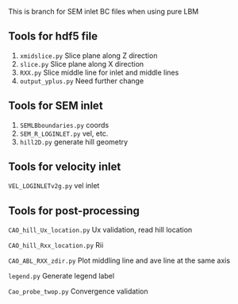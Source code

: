 This is branch for SEM inlet BC files when using pure LBM
## Tools for hdf5 file
1. `xmidslice.py` Slice plane along Z direction
2. `slice.py` Slice plane along X direction
3. `RXX.py` Slice middle line for inlet and middle lines
4. `output_yplus.py` Need further change
## Tools for SEM inlet
1. `SEMLBboundaries.py` coords
2. `SEM_R_LOGINLET.py`  vel, etc.
3. `hill2D.py` generate hill geometry

## Tools for velocity inlet
`VEL_LOGINLETv2g.py` vel inlet

## Tools for post-processing
`CAO_hill_Ux_location.py` Ux validation, read hill location

`CAO_hill_Rxx_location.py` Rii

`CAO_ABL_RXX_zdir.py` Plot middling line and ave line at the same axis

`legend.py` Generate legend label

`Cao_probe_twop.py`  Convergence validation
